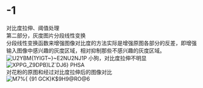 # -1
对比度拉伸、阈值处理  
第二部分，灰度图片分段线性变换  
分段线性变换函数来增强图像对比度的方法实际是增强原图各部分的反差，即增强输入图像中感兴趣的灰度区域，相对抑制那些不感兴趣的灰度区域。  ![U2YBM{1YIGT~}~E2NU2NJ1P](https://user-images.githubusercontent.com/98206033/227700011-0a26cdf0-5f12-4c0b-ad84-144734b75729.png)
  小狗，对比度拉伸不明显![XPPG_Z9DPB)LZ`DJ6} PHSA](https://user-images.githubusercontent.com/98206033/227700039-4e0e43a3-1534-4b69-8b2c-3a1f43b6d651.png)  
  对花粉的原图和经过对比度拉伸后的图像对比
![M7%{ {91 GCK)K$9H9@RO@6](https://user-images.githubusercontent.com/98206033/227700082-8c91d76c-6389-477e-9091-81b2071a1ee7.png)
